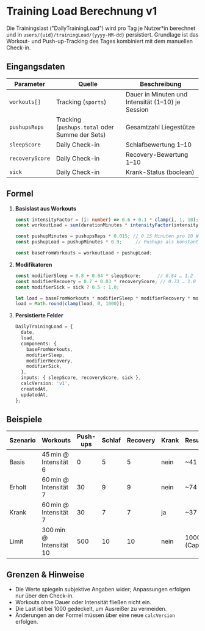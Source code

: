 # Training Load Berechnung v1

Die Trainingslast ("DailyTrainingLoad") wird pro Tag je Nutzer*in berechnet und in
`users/{uid}/trainingLoad/{yyyy-MM-dd}` persistiert. Grundlage ist das Workout- und
Push-up-Tracking des Tages kombiniert mit dem manuellen Check-in.

## Eingangsdaten

| Parameter | Quelle | Beschreibung |
|-----------|--------|--------------|
| `workouts[]` | Tracking (`sports`) | Dauer in Minuten und Intensität (1–10) je Session |
| `pushupsReps` | Tracking (`pushups.total` oder Summe der Sets) | Gesamtzahl Liegestütze |
| `sleepScore` | Daily Check-in | Schlafbewertung 1–10 |
| `recoveryScore` | Daily Check-in | Recovery-Bewertung 1–10 |
| `sick` | Daily Check-in | Krank-Status (boolean) |

## Formel

1. **Basislast aus Workouts**

   ```ts
   const intensityFactor = (i: number) => 0.6 + 0.1 * clamp(i, 1, 10);
   const workoutLoad = sum(durationMinutes * intensityFactor(intensity));

   const pushupMinutes = pushupsReps * 0.015; // 0.15 Minuten pro 10 Wdh.
   const pushupLoad = pushupMinutes * 0.9;     // Pushups als konstante Intensität 0.9

   const baseFromWorkouts = workoutLoad + pushupLoad;
   ```

2. **Modifikatoren**

   ```ts
   const modifierSleep = 0.8 + 0.04 * sleepScore;      // 0.84 … 1.2
   const modifierRecovery = 0.7 + 0.03 * recoveryScore; // 0.73 … 1.0
   const modifierSick = sick ? 0.5 : 1.0;

   let load = baseFromWorkouts * modifierSleep * modifierRecovery * modifierSick;
   load = Math.round(clamp(load, 0, 1000));
   ```

3. **Persistierte Felder**

   ```ts
   DailyTrainingLoad = {
     date,
     load,
     components: {
       baseFromWorkouts,
       modifierSleep,
       modifierRecovery,
       modifierSick,
     },
     inputs: { sleepScore, recoveryScore, sick },
     calcVersion: 'v1',
     createdAt,
     updatedAt,
   };
   ```

## Beispiele

| Szenario | Workouts | Push-ups | Schlaf | Recovery | Krank | Resultat |
|----------|----------|----------|--------|----------|-------|----------|
| Basis | 45 min @ Intensität 6 | 0 | 5 | 5 | nein | ~41 |
| Erholt | 60 min @ Intensität 7 | 30 | 9 | 9 | nein | ~74 |
| Krank | 60 min @ Intensität 7 | 30 | 7 | 7 | ja | ~37 |
| Limit | 300 min @ Intensität 10 | 500 | 10 | 10 | nein | 1000 (Cap) |

## Grenzen & Hinweise

- Die Werte spiegeln subjektive Angaben wider; Anpassungen erfolgen nur über den Check-in.
- Workouts ohne Dauer oder Intensität fließen nicht ein.
- Die Last ist bei 1000 gedeckelt, um Ausreißer zu vermeiden.
- Änderungen an der Formel müssen über eine neue `calcVersion` erfolgen.
